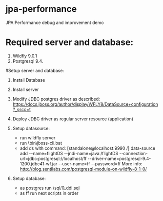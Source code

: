 # jpa-performance
JPA Performance debug and improvement demo

# Required server and database:
1. Wildfly 9.0.1
2. Postgresql 9.4.

#Setup server and database:
1. Install Database
2. Install server
3. Modify JDBC postgres driver as described: https://docs.jboss.org/author/display/WFLY8/DataSource+configuration?_sscc=t
4. Deploy JDBC driver as regular server resource (application)
5. Setup datasource:
   - run wildfly server
   - run \bin\jboss-cli.bat
   - add ds with command:
   [standalone@localhost:9990 /] data-source add --name=flightDS --jndi-name=java:/flightDS --connection-url=jdbc:postgresql://localhost/ff --driver-name=postgresql-9.4-1200.jdbc41-wf.jar --user-name=ff --password=ff 
     More info: http://blog.sentilabs.com/postgresql-module-on-wildfly-8-1-0/
     
6. Setup database:
   - as postgres run /sql/0_ddl.sql
   - as ff run next scripts in order
   
